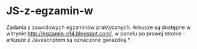 # JS-z-egzamin-w
Zadania z zawodowych egzaminów praktycznych. Arkusze są dostępne w witrynie http://egzamin-e14.blogspot.com/, w panelu po prawej stronie - arkusze z Javascriptem są oznaczone gwiazdką *.
